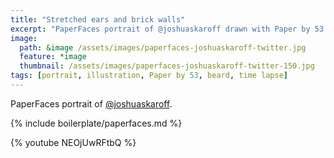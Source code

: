 ```yaml
---
title: "Stretched ears and brick walls"
excerpt: "PaperFaces portrait of @joshuaskaroff drawn with Paper by 53 on an iPad."
image: 
  path: &image /assets/images/paperfaces-joshuaskaroff-twitter.jpg 
  feature: *image
  thumbnail: /assets/images/paperfaces-joshuaskaroff-twitter-150.jpg
tags: [portrait, illustration, Paper by 53, beard, time lapse]
---
```


PaperFaces portrait of [@joshuaskaroff](http://twitter.com/joshuaskaroff).

{% include boilerplate/paperfaces.md %}

{% youtube NEOjUwRFtbQ %}
